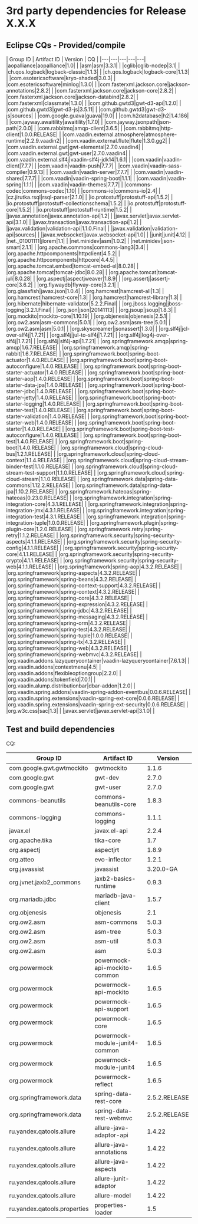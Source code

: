 # 3rd party dependencies for Release X.X.X

## Eclipse CQs - Provided/compile

| Group ID  | Artifact ID  | Version  | CQ  |
|---|---|---|---|---|
|aopalliance|aopalliance|1.0| []() |
|asm|asm|3.3.1| []() |
|cglib|cglib-nodep|3.1| []() |
|ch.qos.logback|logback-classic|1.1.3| []() |
|ch.qos.logback|logback-core|1.1.3| []() |
|com.esotericsoftware|kryo-shaded|3.0.3| []() |
|com.esotericsoftware|minlog|1.3.0| []() |
|com.fasterxml.jackson.core|jackson-annotations|2.8.2| []() |
|com.fasterxml.jackson.core|jackson-core|2.8.2| []() |
|com.fasterxml.jackson.core|jackson-databind|2.8.2| []() |
|com.fasterxml|classmate|1.3.0| []() |
|com.github.gwtd3|gwt-d3-api|1.2.0| []() |
|com.github.gwtd3|gwt-d3-js|3.5.11| []() |
|com.github.gwtd3|gwt-d3-js|sources| []() |
|com.google.guava|guava|19.0| []() |
|com.h2database|h2|1.4.186| []() |
|com.jayway.awaitility|awaitility|1.7.0| []() |
|com.jayway.jsonpath|json-path|2.0.0| []() |
|com.rabbitmq|amqp-client|3.6.5| []() |
|com.rabbitmq|http-client|1.0.0.RELEASE| []() |
|com.vaadin.external.atmosphere|atmosphere-runtime|2.2.9.vaadin2| []() |
|com.vaadin.external.flute|flute|1.3.0.gg2| []() |
|com.vaadin.external.gwt|gwt-elemental|2.7.0.vaadin4| []() |
|com.vaadin.external.gwt|gwt-user|2.7.0.vaadin4| []() |
|com.vaadin.external.slf4j|vaadin-slf4j-jdk14|1.6.1| []() |
|com.vaadin|vaadin-client|7.7.7| []() |
|com.vaadin|vaadin-push|7.7.7| []() |
|com.vaadin|vaadin-sass-compiler|0.9.13| []() |
|com.vaadin|vaadin-server|7.7.7| []() |
|com.vaadin|vaadin-shared|7.7.7| []() |
|com.vaadin|vaadin-spring-boot|1.1.1| []() |
|com.vaadin|vaadin-spring|1.1.1| []() |
|com.vaadin|vaadin-themes|7.7.7| []() |
|commons-codec|commons-codec|1.10| []() |
|commons-io|commons-io|2.4| []() |
|cz.jirutka.rsql|rsql-parser|2.1.0| []() |
|io.protostuff|protostuff-api|1.5.2| []() |
|io.protostuff|protostuff-collectionschema|1.5.2| []() |
|io.protostuff|protostuff-core|1.5.2| []() |
|io.protostuff|protostuff-runtime|1.5.2| []() |
|javax.annotation|javax.annotation-api|1.2| []() |
|javax.servlet|javax.servlet-api|3.1.0| []() |
|javax.transaction|javax.transaction-api|1.2| []() |
|javax.validation|validation-api|1.1.0.Final| []() |
|javax.validation|validation-api|sources| []() |
|javax.websocket|javax.websocket-api|1.0| []() |
|junit|junit|4.12| []() |
|net._01001111|jlorem|1.1| []() |
|net.minidev|asm|1.0.2| []() |
|net.minidev|json-smart|2.1.1| []() |
|org.apache.commons|commons-lang3|3.4| []() |
|org.apache.httpcomponents|httpclient|4.5.2| []() |
|org.apache.httpcomponents|httpcore|4.4.5| []() |
|org.apache.tomcat.embed|tomcat-embed-el|8.0.28| []() |
|org.apache.tomcat|tomcat-jdbc|8.0.28| []() |
|org.apache.tomcat|tomcat-juli|8.0.28| []() |
|org.aspectj|aspectjweaver|1.8.9| []() |
|org.assertj|assertj-core|3.6.2| []() |
|org.flywaydb|flyway-core|3.2.1| []() |
|org.glassfish|javax.json|1.0.4| []() |
|org.hamcrest|hamcrest-all|1.3| []() |
|org.hamcrest|hamcrest-core|1.3| []() |
|org.hamcrest|hamcrest-library|1.3| []() |
|org.hibernate|hibernate-validator|5.2.2.Final| []() |
|org.jboss.logging|jboss-logging|3.2.1.Final| []() |
|org.json|json|20141113| []() |
|org.jsoup|jsoup|1.8.3| []() |
|org.mockito|mockito-core|1.10.19| []() |
|org.objenesis|objenesis|2.5.1| []() |
|org.ow2.asm|asm-commons|5.0.1| []() |
|org.ow2.asm|asm-tree|5.0.1| []() |
|org.ow2.asm|asm|5.0.1| []() |
|org.skyscreamer|jsonassert|1.3.0| []() |
|org.slf4j|jcl-over-slf4j|1.7.21| []() |
|org.slf4j|jul-to-slf4j|1.7.21| []() |
|org.slf4j|log4j-over-slf4j|1.7.21| []() |
|org.slf4j|slf4j-api|1.7.21| []() |
|org.springframework.amqp|spring-amqp|1.6.7.RELEASE| []() |
|org.springframework.amqp|spring-rabbit|1.6.7.RELEASE| []() |
|org.springframework.boot|spring-boot-actuator|1.4.0.RELEASE| []() |
|org.springframework.boot|spring-boot-autoconfigure|1.4.0.RELEASE| []() |
|org.springframework.boot|spring-boot-starter-actuator|1.4.0.RELEASE| []() |
|org.springframework.boot|spring-boot-starter-aop|1.4.0.RELEASE| []() |
|org.springframework.boot|spring-boot-starter-data-jpa|1.4.0.RELEASE| []() |
|org.springframework.boot|spring-boot-starter-jdbc|1.4.0.RELEASE| []() |
|org.springframework.boot|spring-boot-starter-jetty|1.4.0.RELEASE| []() |
|org.springframework.boot|spring-boot-starter-logging|1.4.0.RELEASE| []() |
|org.springframework.boot|spring-boot-starter-test|1.4.0.RELEASE| []() |
|org.springframework.boot|spring-boot-starter-validation|1.4.0.RELEASE| []() |
|org.springframework.boot|spring-boot-starter-web|1.4.0.RELEASE| []() |
|org.springframework.boot|spring-boot-starter|1.4.0.RELEASE| []() |
|org.springframework.boot|spring-boot-test-autoconfigure|1.4.0.RELEASE| []() |
|org.springframework.boot|spring-boot-test|1.4.0.RELEASE| []() |
|org.springframework.boot|spring-boot|1.4.0.RELEASE| []() |
|org.springframework.cloud|spring-cloud-bus|1.2.1.RELEASE| []() |
|org.springframework.cloud|spring-cloud-context|1.1.4.RELEASE| []() |
|org.springframework.cloud|spring-cloud-stream-binder-test|1.1.0.RELEASE| []() |
|org.springframework.cloud|spring-cloud-stream-test-support|1.1.0.RELEASE| []() |
|org.springframework.cloud|spring-cloud-stream|1.1.0.RELEASE| []() |
|org.springframework.data|spring-data-commons|1.12.2.RELEASE| []() |
|org.springframework.data|spring-data-jpa|1.10.2.RELEASE| []() |
|org.springframework.hateoas|spring-hateoas|0.23.0.RELEASE| []() |
|org.springframework.integration|spring-integration-core|4.3.1.RELEASE| []() |
|org.springframework.integration|spring-integration-jmx|4.3.1.RELEASE| []() |
|org.springframework.integration|spring-integration-test|4.3.1.RELEASE| []() |
|org.springframework.integration|spring-integration-tuple|1.0.0.RELEASE| []() |
|org.springframework.plugin|spring-plugin-core|1.2.0.RELEASE| []() |
|org.springframework.retry|spring-retry|1.1.2.RELEASE| []() |
|org.springframework.security|spring-security-aspects|4.1.1.RELEASE| []() |
|org.springframework.security|spring-security-config|4.1.1.RELEASE| []() |
|org.springframework.security|spring-security-core|4.1.1.RELEASE| []() |
|org.springframework.security|spring-security-crypto|4.1.1.RELEASE| []() |
|org.springframework.security|spring-security-web|4.1.1.RELEASE| []() |
|org.springframework|spring-aop|4.3.2.RELEASE| []() |
|org.springframework|spring-aspects|4.3.2.RELEASE| []() |
|org.springframework|spring-beans|4.3.2.RELEASE| []() |
|org.springframework|spring-context-support|4.3.2.RELEASE| []() |
|org.springframework|spring-context|4.3.2.RELEASE| []() |
|org.springframework|spring-core|4.3.2.RELEASE| []() |
|org.springframework|spring-expression|4.3.2.RELEASE| []() |
|org.springframework|spring-jdbc|4.3.2.RELEASE| []() |
|org.springframework|spring-messaging|4.3.2.RELEASE| []() |
|org.springframework|spring-orm|4.3.2.RELEASE| []() |
|org.springframework|spring-test|4.3.2.RELEASE| []() |
|org.springframework|spring-tuple|1.0.0.RELEASE| []() |
|org.springframework|spring-tx|4.3.2.RELEASE| []() |
|org.springframework|spring-web|4.3.2.RELEASE| []() |
|org.springframework|spring-webmvc|4.3.2.RELEASE| []() |
|org.vaadin.addons.lazyquerycontainer|vaadin-lazyquerycontainer|7.6.1.3| []() |
|org.vaadin.addons|contextmenu|4.5| []() |
|org.vaadin.addons|flexibleoptiongroup|2.2.0| []() |
|org.vaadin.addons|tokenfield|7.0.1| []() |
|org.vaadin.alump.distributionbar|dbar-addon|1.2.0| []() |
|org.vaadin.spring.addons|vaadin-spring-addon-eventbus|0.0.6.RELEASE| []() |
|org.vaadin.spring.extensions|vaadin-spring-ext-core|0.0.6.RELEASE| []() |
|org.vaadin.spring.extensions|vaadin-spring-ext-security|0.0.6.RELEASE| []() |
|org.w3c.css|sac|1.3| []() |
|javax.servlet|javax.servlet-api|3.1.0| []() |

## Test and build dependencies

CQ: 

| Group ID  | Artifact ID  | Version  |
|---|---|---|
|com.google.gwt.gwtmockito|gwtmockito|1.1.6|
|com.google.gwt|gwt-dev|2.7.0|
|com.google.gwt|gwt-user|2.7.0|
|commons-beanutils|commons-beanutils-core|1.8.3|
|commons-logging|commons-logging|1.1.1|
|javax.el|javax.el-api|2.2.4|
|org.apache.tika|tika-core|1.7|
|org.aspectj|aspectjrt|1.8.9|
|org.atteo|evo-inflector|1.2.1|
|org.javassist|javassist|3.20.0-GA|
|org.jvnet.jaxb2_commons|jaxb2-basics-runtime|0.9.3|
|org.mariadb.jdbc|mariadb-java-client|1.5.7|
|org.objenesis|objenesis|2.1|
|org.ow2.asm|asm-commons|5.0.3|
|org.ow2.asm|asm-tree|5.0.3|
|org.ow2.asm|asm-util|5.0.3|
|org.ow2.asm|asm|5.0.3|
|org.powermock|powermock-api-mockito-common|1.6.5|
|org.powermock|powermock-api-mockito|1.6.5|
|org.powermock|powermock-api-support|1.6.5|
|org.powermock|powermock-core|1.6.5|
|org.powermock|powermock-module-junit4-common|1.6.5|
|org.powermock|powermock-module-junit4|1.6.5|
|org.powermock|powermock-reflect|1.6.5|
|org.springframework.data|spring-data-rest-core|2.5.2.RELEASE|
|org.springframework.data|spring-data-rest-webmvc|2.5.2.RELEASE|
|ru.yandex.qatools.allure|allure-java-adaptor-api|1.4.22|
|ru.yandex.qatools.allure|allure-java-annotations|1.4.22|
|ru.yandex.qatools.allure|allure-java-aspects|1.4.22|
|ru.yandex.qatools.allure|allure-junit-adaptor|1.4.22|
|ru.yandex.qatools.allure|allure-model|1.4.22|
|ru.yandex.qatools.properties|properties-loader|1.5|
